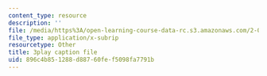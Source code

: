 ```yaml
---
content_type: resource
description: ''
file: /media/https%3A/open-learning-course-data-rc.s3.amazonaws.com/2-003sc-engineering-dynamics-fall-2011/896c4b851288d88760fef5098fa7791b_tm51lwadMOc.srt
file_type: application/x-subrip
resourcetype: Other
title: 3play caption file
uid: 896c4b85-1288-d887-60fe-f5098fa7791b
---
```

